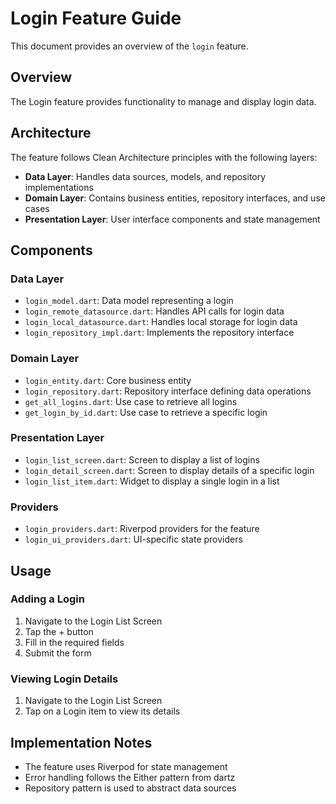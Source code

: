 # Login Feature Guide

This document provides an overview of the `login` feature.

## Overview

The Login feature provides functionality to manage and display login data.

## Architecture

The feature follows Clean Architecture principles with the following layers:

- **Data Layer**: Handles data sources, models, and repository implementations
- **Domain Layer**: Contains business entities, repository interfaces, and use cases
- **Presentation Layer**: User interface components and state management

## Components

### Data Layer

- `login_model.dart`: Data model representing a login
- `login_remote_datasource.dart`: Handles API calls for login data
- `login_local_datasource.dart`: Handles local storage for login data
- `login_repository_impl.dart`: Implements the repository interface

### Domain Layer

- `login_entity.dart`: Core business entity
- `login_repository.dart`: Repository interface defining data operations
- `get_all_logins.dart`: Use case to retrieve all logins
- `get_login_by_id.dart`: Use case to retrieve a specific login

### Presentation Layer

- `login_list_screen.dart`: Screen to display a list of logins
- `login_detail_screen.dart`: Screen to display details of a specific login
- `login_list_item.dart`: Widget to display a single login in a list

### Providers

- `login_providers.dart`: Riverpod providers for the feature
- `login_ui_providers.dart`: UI-specific state providers

## Usage

### Adding a Login

1. Navigate to the Login List Screen
2. Tap the + button
3. Fill in the required fields
4. Submit the form

### Viewing Login Details

1. Navigate to the Login List Screen
2. Tap on a Login item to view its details

## Implementation Notes

- The feature uses Riverpod for state management
- Error handling follows the Either pattern from dartz
- Repository pattern is used to abstract data sources
